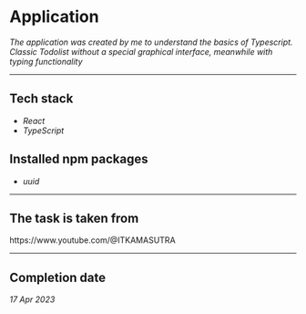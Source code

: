 <h1>Application</h1>
<p>
    <i>The application was created by me to understand the basics of Typescript. Classic Todolist without a special graphical interface, meanwhile with typing functionality</i>
</p>
<hr>
<div>
    <h2>Tech stack</h2>
            <ul>
                <li><i>React</i></li>
                <li><i>TypeScript</i></li>
            </ul>
            <h2>Installed npm packages</h2>
            <ul>
                <li><i>uuid</i></li>
            </ul>
            <hr>
            <h2>The task is taken from</h2>
            https://www.youtube.com/@ITKAMASUTRA
</div>
      <hr>
      <h2>Completion date</h2>
      <i>17 Apr 2023</i>
</div>

